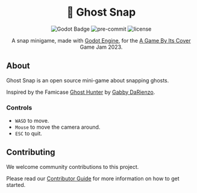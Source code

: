 
<div align="center">

# 👻 Ghost Snap

![Godot Badge](https://img.shields.io/badge/godot-4.1-blue?logo=Godot-Engine&logoColor=white) ![pre-commit](https://img.shields.io/badge/pre--commit-enabled-brightgreen?logo=pre-commit&logoColor=white) ![license](https://img.shields.io/badge/license-MIT-green?logo=open-source-initiative&logoColor=white)

A snap minigame, made with [Godot Engine](https://godotengine.org/), for the [A Game By Its Cover](https://itch.io/jam/a-game-by-its-cover-2023) Game Jam 2023.

</div>

## About

Ghost Snap is an open source mini-game about snapping ghosts.

Inspired by the Famicase [Ghost Hunter](https://famicase.com/23/softs/103.html) by [Gabby DaRienzo](https://gabbydarienzo.com/).

### Controls

- `WASD` to move.
- `Mouse` to move the camera around.
- `ESC` to quit.

## Contributing

We welcome community contributions to this project.

Please read our [Contributor Guide](CONTRIBUTING.md) for more information on how to get started.
